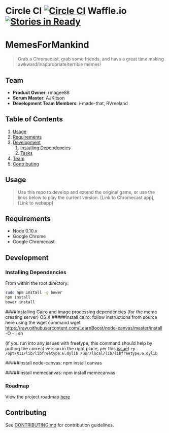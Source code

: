 Circle CI [![Circle CI](https://circleci.com/gh/fortunate-giraffe/memes-for-mankind/tree/master.svg?style=svg)](https://circleci.com/gh/fortunate-giraffe/memes-for-mankind/tree/master) Waffle.io  [![Stories in Ready](https://badge.waffle.io/fortunate-giraffe/memes-for-mankind.svg?label=ready&title=Ready)](http://waffle.io/fortunate-giraffe/memes-for-mankind)
=========

# MemesForMankind

> Grab a Chromecast, grab some friends, and have a great time making awkward/inappropriate/terrible memes!

## Team

  - __Product Owner__: rmagee88
  - __Scrum Master__: AJKitson
  - __Development Team Members__: i-made-that, RVreeland

## Table of Contents

1. [Usage](#Usage)
1. [Requirements](#requirements)
1. [Development](#development)
    1. [Installing Dependencies](#installing-dependencies)
    1. [Tasks](#tasks)
1. [Team](#team)
1. [Contributing](#contributing)

## Usage

> Use this repo to develop and extend the original game, or use the links below to play the current version.
> [Link to Chromecast app], [Link to webapp]

## Requirements

- Node 0.10.x
- Google Chrome
- Google Chromecast

## Development

### Installing Dependencies

From within the root directory:

```sh
sudo npm install -g bower
npm install
bower install
```

####Installing Cairo and image processing dependencies (for the meme creating server)
OS X
#####Install cairo:
follow instructions from source here
using the wget command
wget https://raw.githubusercontent.com/LearnBoost/node-canvas/master/install -O - | sh

(if you run into any issues with freetype, this command should help by putting the correct version in the right place, per this [issue](https://github.com/Automattic/node-canvas/issues/471))
`cp /opt/X11/lib/libfreetype.6.dylib /usr/local/lib/libfreetype.6.dylib`

#####Install node-canvas:
npm install canvas

#####Install memecanvas:
npm install memecanvas

### Roadmap

View the project roadmap [here](https://waffle.io/fortunate-giraffe/memes-for-mankind)


## Contributing

See [CONTRIBUTING.md](CONTRIBUTING.md) for contribution guidelines.
